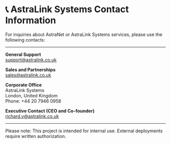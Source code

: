 # 📞 AstraLink Systems Contact Information

For inquiries about AstraNet or AstraLink Systems services, please use the following contacts:

---

**General Support**  
support@astralink.co.uk  

**Sales and Partnerships**  
sales@astralink.co.uk  

**Corporate Office**  
AstraLink Systems  
London, United Kingdom  
Phone: +44 20 7946 0958

**Executive Contact (CEO and Co-founder)**  
richard.v@astralink.co.uk

---

Please note: This project is intended for internal use. External deployments require written authorization.
